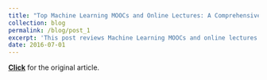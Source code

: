 ```yaml
---
title: "Top Machine Learning MOOCs and Online Lectures: A Comprehensive Survey"
collection: blog
permalink: /blog/post_1
excerpt: 'This post reviews Machine Learning MOOCs and online lectures for both the novice and expert audience. This post first appeared on [**kdnuggets**](https://www.kdnuggets.com/2016/07/top-machine-learning-moocs-online-lectures.html)'
date: 2016-07-01
---
```


[**Click**](https://www.kdnuggets.com/2016/07/top-machine-learning-moocs-online-lectures.html) for the original article.
